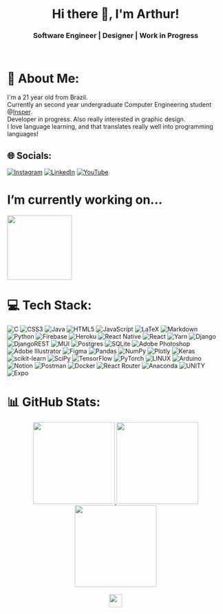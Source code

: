 <h1 align="center"> Hi there 👋, I'm Arthur! </h1>
<h3 align="center">Software Engineer | Designer | Work in Progress</h3>
<br>
  
# 💫 About Me:
I'm a 21 year old from Brazil.<br>Currently an second year undergraduate Computer Engineering student  @[Insper](https://insper.edu.br).<br>Developer in progress. Also really interested in graphic design.<br>I love language learning, and that translates really well into programming languages!


## 🌐 Socials:
[![Instagram](https://img.shields.io/badge/Instagram-%23E4405F.svg?logo=Instagram&logoColor=white)](https://instagram.com/arthurcisotto) [![LinkedIn](https://img.shields.io/badge/LinkedIn-%230077B5.svg?logo=linkedin&logoColor=white)](https://linkedin.com/in/arthurcisottom) [![YouTube](https://img.shields.io/badge/YouTube-%23FF0000.svg?logo=YouTube&logoColor=white)](https://youtube.com/@arthurcisottomachado97) 

# I’m currently working on...
<div>
  <a href="https://github.com/ArthurCisotto/insper">
  <img height="150em" src="https://github-readme-stats.vercel.app/api/pin/?username=ArthurCisotto&repo=insper&theme=dracula&show_owner=true"/>
   </a>
</div>
  
# 💻 Tech Stack:
![C](https://img.shields.io/badge/c-%2300599C.svg?style=flat-square&logo=c&logoColor=white) ![CSS3](https://img.shields.io/badge/css3-%231572B6.svg?style=flat-square&logo=css3&logoColor=white) ![Java](https://img.shields.io/badge/java-%23ED8B00.svg?style=flat-square&logo=java&logoColor=white) ![HTML5](https://img.shields.io/badge/html5-%23E34F26.svg?style=flat-square&logo=html5&logoColor=white) ![JavaScript](https://img.shields.io/badge/javascript-%23323330.svg?style=flat-square&logo=javascript&logoColor=%23F7DF1E) ![LaTeX](https://img.shields.io/badge/latex-%23008080.svg?style=flat-square&logo=latex&logoColor=white) ![Markdown](https://img.shields.io/badge/markdown-%23000000.svg?style=flat-square&logo=markdown&logoColor=white) ![Python](https://img.shields.io/badge/python-3670A0?style=flat-square&logo=python&logoColor=ffdd54) ![Firebase](https://img.shields.io/badge/firebase-%23039BE5.svg?style=flat-square&logo=firebase) ![Heroku](https://img.shields.io/badge/heroku-%23430098.svg?style=flat-square&logo=heroku&logoColor=white) ![React Native](https://img.shields.io/badge/react_native-%2320232a.svg?style=flat-square&logo=react&logoColor=%2361DAFB) ![React](https://img.shields.io/badge/react-%2320232a.svg?style=flat-square&logo=react&logoColor=%2361DAFB) ![Yarn](https://img.shields.io/badge/yarn-%232C8EBB.svg?style=flat-square&logo=yarn&logoColor=white) ![Django](https://img.shields.io/badge/django-%23092E20.svg?style=flat-square&logo=django&logoColor=white) ![DjangoREST](https://img.shields.io/badge/DJANGO-REST-ff1709?style=flat-square&logo=django&logoColor=white&color=ff1709&labelColor=gray) ![MUI](https://img.shields.io/badge/MUI-%230081CB.svg?style=flat-square&logo=material-ui&logoColor=white) ![Postgres](https://img.shields.io/badge/postgres-%23316192.svg?style=flat-square&logo=postgresql&logoColor=white) ![SQLite](https://img.shields.io/badge/sqlite-%2307405e.svg?style=flat-square&logo=sqlite&logoColor=white) ![Adobe Photoshop](https://img.shields.io/badge/adobephotoshop-%2331A8FF.svg?style=flat-square&logo=adobephotoshop&logoColor=white) ![Adobe Illustrator](https://img.shields.io/badge/adobeillustrator-%23FF9A00.svg?style=flat-square&logo=adobeillustrator&logoColor=white) 	![Figma](https://img.shields.io/badge/figma-%23F24E1E.svg?style=flat-square&logo=figma&logoColor=white) ![Pandas](https://img.shields.io/badge/pandas-%23150458.svg?style=flat-square&logo=pandas&logoColor=white) ![NumPy](https://img.shields.io/badge/numpy-%23013243.svg?style=flat-square&logo=numpy&logoColor=white) ![Plotly](https://img.shields.io/badge/Plotly-%233F4F75.svg?style=flat-square&logo=plotly&logoColor=white) ![Keras](https://img.shields.io/badge/Keras-%23D00000.svg?style=flat-square&logo=Keras&logoColor=white) ![scikit-learn](https://img.shields.io/badge/scikit--learn-%23F7931E.svg?style=flat-square&logo=scikit-learn&logoColor=white) ![SciPy](https://img.shields.io/badge/SciPy-%230C55A5.svg?style=flat-square&logo=scipy&logoColor=%white) ![TensorFlow](https://img.shields.io/badge/TensorFlow-%23FF6F00.svg?style=flat-square&logo=TensorFlow&logoColor=white) ![PyTorch](https://img.shields.io/badge/PyTorch-%23EE4C2C.svg?style=flat-square&logo=PyTorch&logoColor=white) ![LINUX](https://img.shields.io/badge/Linux-FCC624?style=flat-square&logo=linux&logoColor=black) ![Arduino](https://img.shields.io/badge/-Arduino-00979D?style=flat-square&logo=Arduino&logoColor=white) ![Notion](https://img.shields.io/badge/Notion-%23000000.svg?style=flat-square&logo=notion&logoColor=white) ![Postman](https://img.shields.io/badge/Postman-FF6C37?style=flat-square&logo=postman&logoColor=white) ![Docker](https://img.shields.io/badge/docker-%230db7ed.svg?style=flat-square&logo=docker&logoColor=white) ![React Router](https://img.shields.io/badge/React_Router-CA4245?style=flat-square&logo=react-router&logoColor=white) ![Anaconda](https://img.shields.io/badge/Anaconda-%2344A833.svg?style=flat-square&logo=anaconda&logoColor=white) ![UNITY](https://img.shields.io/badge/Unity-%2320232a.svg?style=flat-square&logo=unity&logoColor=white) ![Expo](https://img.shields.io/badge/expo-1C1E24?style=flat-square&logo=expo&logoColor=#D04A37)
# 📊 GitHub Stats:
<div align="center">
  <a href="https://github.com/ArthurCisotto">
  <img height="190em" src="https://github-readme-streak-stats.herokuapp.com/?user=ArthurCisotto&theme=dracula"/>
  <img height="190em" src="https://github-readme-stats.vercel.app/api?username=ArthurCisotto&show_icons=true&theme=dracula&include_all_commits=true&count_private=true"/>
  <img height="190em" src="https://github-readme-stats.vercel.app/api/top-langs/?username=ArthurCisotto&layout=compact&langs_count=16&theme=dracula"/>
  </a>
</div>

<br>
    

<div align="center">
  <a href="[https://github.com/ArthurCisotto/insper](https://visitcount.itsvg.in)">
  <img height="30em" src="https://visitcount.itsvg.in/api?id=ArthurCisotto&icon=5&color=11"/>
    </a>
</div>

<!-- Proudly created with GPRM ( https://gprm.itsvg.in ) -->
<!--
**ArthurCisotto/ArthurCisotto** is a ✨ _special_ ✨ repository because its `README.md` (this file) appears on your GitHub profile.

Here are some ideas to get you started:

- 🔭 I’m currently working on ...
- 🌱 I’m currently learning ...
- 👯 I’m looking to collaborate on ...
- 🤔 I’m looking for help with ...
- 💬 Ask me about ...
- 📫 How to reach me: ...
- 😄 Pronouns: ...
- ⚡ Fun fact: ...
-->
